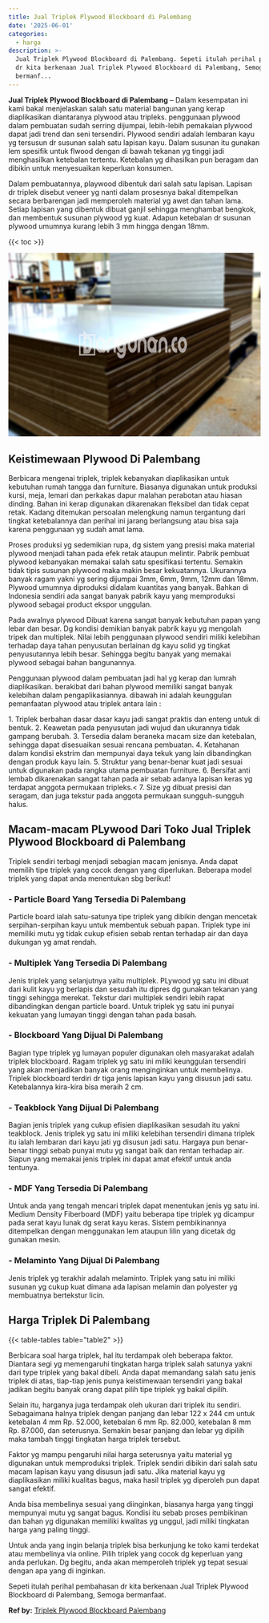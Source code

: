 ```yaml
---
title: Jual Triplek Plywood Blockboard di Palembang
date: '2025-06-01'
categories:
  - harga
description: >-
  Jual Triplek Plywood Blockboard di Palembang. Sepeti itulah perihal pembahasan
  dr kita berkenaan Jual Triplek Plywood Blockboard di Palembang, Semoga
  bermanf...
---
```


**Jual Triplek Plywood Blockboard di Palembang** – Dalam kesempatan ini kami bakal menjelaskan salah satu material bangunan yang kerap diaplikasikan diantaranya plywood atau tripleks. penggunaan plywood dalam pembuatan sudah serring dijumpai, lebih-lebih pemakaian plywood dapat jadi trend dan seni tersendiri. Plywood sendiri adalah lembaran kayu yg tersusun dr susunan salah satu lapisan kayu. Dalam susunan itu gunakan lem spesifik untuk flwood dengan di bawah tekanan yg tinggi jadi menghasilkan ketebalan tertentu. Ketebalan yg dihasilkan pun beragam dan dibikin untuk menyesuaikan keperluan konsumen.

Dalam pembuatannya, playwood dibentuk dari salah satu lapisan. Lapisan dr triplek disebut veneer yg nanti dalam prosesnya bakal ditempelkan secara berbarengan jadi memperoleh material yg awet dan tahan lama. Setiap lapisan yang dibentuk dibuat ganjil sehingga menghambat bengkok, dan membentuk susunan plywood yg kuat. Adapun ketebalan dr susunan plywood umumnya kurang lebih 3 mm hingga dengan 18mm.

{{< toc >}}

![Jual Triplek Plywood Blockboard di Palembang](/images/jual-triplek-murah-03.png)

## Keistimewaan Plywood Di Palembang

Berbicara mengenai triplek, triplek kebanyakan diaplikasikan untuk kebutuhan rumah tangga dan furniture. Biasanya digunakan untuk produksi kursi, meja, lemari dan perkakas dapur malahan perabotan atau hiasan dinding. Bahan ini kerap digunakan dikarenakan fleksibel dan tidak cepat retak. Kadang ditemukan persoalan melengkung namun tergantung dari tingkat ketebalannya dan perihal ini jarang berlangsung atau bisa saja karena penggunaan yg sudah amat lama.

Proses produksi yg sedemikian rupa, dg sistem yang presisi maka material plywood menjadi tahan pada efek retak ataupun melintir. Pabrik pembuat plywood kebanyakan memakai salah satu spesifikasi tertentu. Semakin tidak tipis susunan plywood maka makin besar kekuatannya. Ukurannya banyak ragam yakni yg sering dijumpai 3mm, 6mm, 9mm, 12mm dan 18mm. Plywood umumnya diproduksi didalam kuantitas yang banyak. Bahkan di Indonesia sendiri ada sangat banyak pabrik kayu yang memproduksi plywood sebagai product ekspor unggulan.

Pada awalnya plywood Dibuat karena sangat banyak kebutuhan papan yang lebar dan besar. Dg kondisi demikian banyak pabrik kayu yg mengolah tripek dan multiplek. Nilai lebih penggunaan plywood sendiri miliki kelebihan terhadap daya tahan penyusutan berlainan dg kayu solid yg tingkat penyusutannya lebih besar. Sehingga begitu banyak yang memakai plywood sebagai bahan bangunannya.

Penggunaan plywood dalam pembuatan jadi hal yg kerap dan lumrah diaplikasikan. berakibat dari bahan plywood memiliki sangat banyak kelebihan dalam pengaplikasiannya. dibawah ini adalah keunggulan pemanfaatan plywood atau triplek antara lain :

1\. Triplek berbahan dasar dasar kayu jadi sangat praktis dan enteng untuk di bentuk. 2. Keawetan pada penyusutan jadi wujud dan ukurannya tidak gampang berubah. 3. Tersedia dalam beraneka macam size dan ketebalan, sehingga dapat disesuaikan sesuai rencana pembuatan. 4. Ketahanan dalam kondisi ekstrim dan mempunyai daya tekuk yang lain dibandingkan dengan produk kayu lain. 5. Struktur yang benar-benar kuat jadi sesuai untuk digunakan pada rangka utama pembuatan furniture. 6. Bersifat anti lembab dikarenakan sangat tahan pada air sebab adanya lapisan keras yg terdapat anggota permukaan tripleks.< 7. Size yg dibuat presisi dan seragam, dan juga tekstur pada anggota permukaan sungguh-sungguh halus.

## Macam-macam PLywood Dari Toko Jual Triplek Plywood Blockboard di Palembang

Triplek sendiri terbagi menjadi sebagian macam jenisnya. Anda dapat memilih tipe triplek yang cocok dengan yang diperlukan. Beberapa model triplek yang dapat anda menentukan sbg berikut!

### \- Particle Board Yang Tersedia Di Palembang

Particle board ialah satu-satunya tipe triplek yang dibikin dengan mencetak serpihan-serpihan kayu untuk membentuk sebuah papan. Triplek type ini memiliki mutu yg tidak cukup efisien sebab rentan terhadap air dan daya dukungan yg amat rendah.

### \- Multiplek Yang Tersedia Di Palembang

Jenis triplek yang selanjutnya yaitu multiplek. PLywood yg satu ini dibuat dari kulit kayu yg berlapis dan sesudah itu dipres dg gunakan tekanan yang tinggi sehingga merekat. Tekstur dari multiplek sendiri lebih rapat dibandingkan dengan particle board. Untuk triplek yg satu ini punyai kekuatan yang lumayan tinggi dengan tahan pada basah.

### \- Blockboard Yang Dijual Di Palembang

Bagian type triplek yg lumayan populer digunakan oleh masyarakat adalah triplek blockboard. Ragam triplek yg satu ini miliki keunggulan tersendiri yang akan menjadikan banyak orang menginginkan untuk membelinya. Triplek blockboard terdiri dr tiga jenis lapisan kayu yang disusun jadi satu. Ketebalannya kira-kira bisa meraih 2 cm.

### \- Teakblock Yang Dijual Di Palembang

Bagian jenis triplek yang cukup efisien diaplikasikan sesudah itu yakni teakblock. Jenis triplek yg satu ini miliki kelebihan tersendiri dimana triplek itu ialah lembaran dari kayu jati yg disusun jadi satu. Hargaya pun benar-benar tinggi sebab punyai mutu yg sangat baik dan rentan terhadap air. Siapun yang memakai jenis triplek ini dapat amat efektif untuk anda tentunya.

### \- MDF Yang Tersedia Di Palembang

Untuk anda yang tengah mencari triplek dapat menentukan jenis yg satu ini. Medium Density Fiberboard (MDF) yaitu beberapa tipe triplek yg dicampur pada serat kayu lunak dg serat kayu keras. Sistem pembikinannya ditempelkan dengan menggunakan lem ataupun lilin yang dicetak dg gunakan mesin.

### \- Melaminto Yang Dijual Di Palembang

Jenis triplek yg terakhir adalah melaminto. Triplek yang satu ini miliki susunan yg cukup kuat dimana ada lapisan melamin dan polyester yg membuatnya bertekstur licin.

## Harga Triplek Di Palembang

{{< table-tables table="table2" >}}

Berbicara soal harga triplek, hal itu terdampak oleh beberapa faktor. Diantara segi yg memengaruhi tingkatan harga triplek salah satunya yakni dari type triplek yang bakal dibeli. Anda dapat memandang salah satu jenis triplek di atas, tiap-tiap jenis punya keistimewaan tersendiri yang bakal jadikan begitu banyak orang dapat pilih tipe triplek yg bakal dipilih.

Selain itu, harganya juga terdampak oleh ukuran dari triplek itu sendiri. Sebagaimana halnya triplek dengan panjang dan lebar 122 x 244 cm untuk ketebalan 4 mm Rp. 52.000, ketebalan 6 mm Rp. 82.000, ketebalan 8 mm Rp. 87.000, dan seterusnya. Semakin besar panjang dan lebar yg dipilih maka tambah tinggi tingkatan harga triplek tersebut.

Faktor yg mampu pengaruhi nilai harga seterusnya yaitu material yg digunakan untuk memproduksi triplek. Triplek sendiri dibikin dari salah satu macam lapisan kayu yang disusun jadi satu. Jika material kayu yg diaplikasikan miliki kualitas bagus, maka hasil triplek yg diperoleh pun dapat sangat efektif.

Anda bisa membelinya sesuai yang diinginkan, biasanya harga yang tinggi mempunyai mutu yg sangat bagus. Kondisi itu sebab proses pembikinan dan bahan yg digunakan memiliki kwalitas yg unggul, jadi miliki tingkatan harga yang paling tinggi.

Untuk anda yang ingin belanja triplek bisa berkunjung ke toko kami terdekat atau membelinya via online. Pilih triplek yang cocok dg keperluan yang anda perlukan. Dg begitu, anda akan memperoleh triplek yg tepat sesuai dengan apa yang di inginkan.

Sepeti itulah perihal pembahasan dr kita berkenaan Jual Triplek Plywood Blockboard di Palembang, Semoga bermanfaat.

**Ref by:** [Triplek Plywood Blockboard Palembang](https://id.wikipedia.org/wiki/Triplek)
